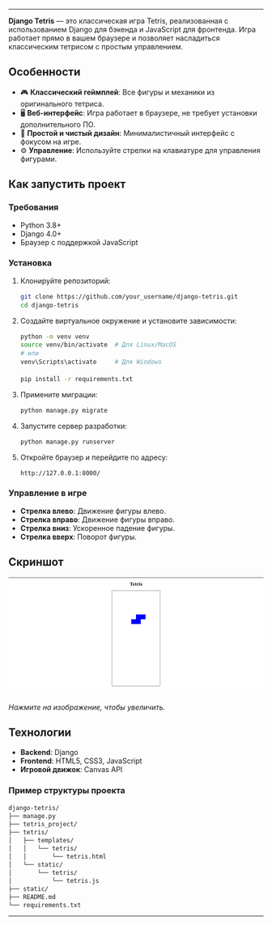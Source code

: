 

---

**Django Tetris** — это классическая игра Tetris, реализованная с использованием Django для бэкенда и JavaScript для фронтенда. Игра работает прямо в вашем браузере и позволяет насладиться классическим тетрисом с простым управлением.

## Особенности

- 🎮 **Классический геймплей**: Все фигуры и механики из оригинального тетриса.
- 🖥️ **Веб-интерфейс**: Игра работает в браузере, не требует установки дополнительного ПО.
- 🎨 **Простой и чистый дизайн**: Минималистичный интерфейс с фокусом на игре.
- ⚙️ **Управление**: Используйте стрелки на клавиатуре для управления фигурами.

## Как запустить проект

### Требования

- Python 3.8+
- Django 4.0+
- Браузер с поддержкой JavaScript

### Установка

1. Клонируйте репозиторий:

   ```bash
   git clone https://github.com/your_username/django-tetris.git
   cd django-tetris
   ```

2. Создайте виртуальное окружение и установите зависимости:

   ```bash
   python -m venv venv
   source venv/bin/activate  # Для Linux/MacOS
   # или
   venv\Scripts\activate     # Для Windows

   pip install -r requirements.txt
   ```

3. Примените миграции:

   ```bash
   python manage.py migrate
   ```

4. Запустите сервер разработки:

   ```bash
   python manage.py runserver
   ```

5. Откройте браузер и перейдите по адресу:

   ```
   http://127.0.0.1:8000/
   ```

### Управление в игре

- **Стрелка влево**: Движение фигуры влево.
- **Стрелка вправо**: Движение фигуры вправо.
- **Стрелка вниз**: Ускоренное падение фигуры.
- **Стрелка вверх**: Поворот фигуры.

## Скриншот

[![Tetris Screenshot](images/tetris.png)](https://i.imgur.com/your_screenshot.png)

*Нажмите на изображение, чтобы увеличить.*

## Технологии

- **Backend**: Django
- **Frontend**: HTML5, CSS3, JavaScript
- **Игровой движок**: Canvas API


### Пример структуры проекта
```
django-tetris/
├── manage.py
├── tetris_project/
├── tetris/
│   ├── templates/
│   │   └── tetris/
│   │       └── tetris.html
│   └── static/
│       └── tetris/
│           └── tetris.js
├── static/
├── README.md
└── requirements.txt
```

---
